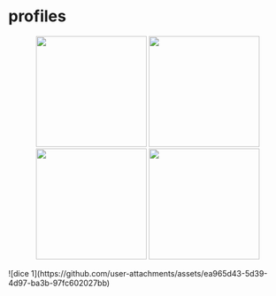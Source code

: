 # profiles
<p align="center">
  <img src="https://github.com/user-attachments/assets/b9299848-2b64-4715-8701-d71b01bd0503" width="200"/>
  <img src="https://github.com/user-attachments/assets/3af9fcbe-a4bb-4ab4-915d-a59858826628" width="200"/>
  <img src="https://github.com/user-attachments/assets/0d633b6c-a6a3-4efa-b058-c904db3d1f9b" width="200"/>
  <img src="https://github.com/user-attachments/assets/6991bd2d-8802-40f8-8ad4-e64a24a9d07c" width="200"/>
</p>
![dice 1](https://github.com/user-attachments/assets/ea965d43-5d39-4d97-ba3b-97fc602027bb) 

